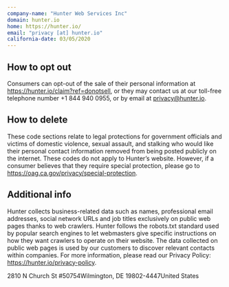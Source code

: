```yaml
---
company-name: "Hunter Web Services Inc"
domain: hunter.io
home: https://hunter.io/
email: "privacy [at] hunter.io"
california-date: 03/05/2020
---
```

## How to opt out


Consumers can opt-out of the sale of their personal information at https://hunter.io/claim?ref=donotsell, or they may contact us at our toll-free telephone number +1 844 940 0955, or by email at privacy@hunter.io.

## How to delete


These code sections relate to legal protections for government officials and victims of domestic violence, sexual assault, and stalking who would like their personal contact information removed from being posted publicly on the internet. These codes do not apply to Hunter’s website. However, if a consumer believes that they require special protection, please go to https://oag.ca.gov/privacy/special-protection.

## Additional info


Hunter collects business-related data such as names, professional email addresses, social network URLs and job titles exclusively on public web pages thanks to web crawlers. Hunter follows the robots.txt standard used by popular search engines to let webmasters give specific instructions on how they want crawlers to operate on their website. The data collected on public web pages is used by our customers to discover relevant contacts within companies. For more information, please read our Privacy Policy: https://hunter.io/privacy-policy.

2810 N Church St #50754Wilmington, DE 19802-4447United States













